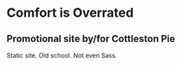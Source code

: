 # Comfort is Overrated

## Promotional site by/for Cottleston Pie

Static site. Old school. Not even Sass.
